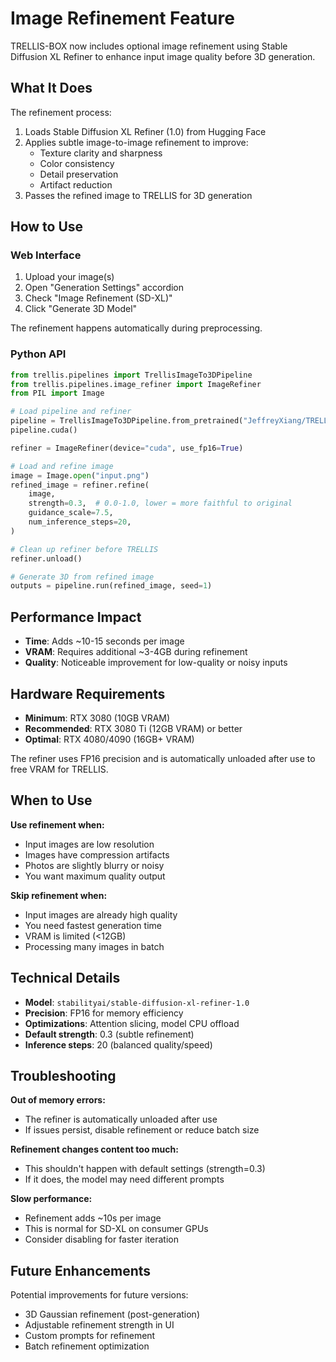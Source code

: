 # Image Refinement Feature

TRELLIS-BOX now includes optional image refinement using Stable Diffusion XL Refiner to enhance input image quality before 3D generation.

## What It Does

The refinement process:
1. Loads Stable Diffusion XL Refiner (1.0) from Hugging Face
2. Applies subtle image-to-image refinement to improve:
   - Texture clarity and sharpness
   - Color consistency
   - Detail preservation
   - Artifact reduction
3. Passes the refined image to TRELLIS for 3D generation

## How to Use

### Web Interface

1. Upload your image(s)
2. Open "Generation Settings" accordion
3. Check "Image Refinement (SD-XL)"
4. Click "Generate 3D Model"

The refinement happens automatically during preprocessing.

### Python API

```python
from trellis.pipelines import TrellisImageTo3DPipeline
from trellis.pipelines.image_refiner import ImageRefiner
from PIL import Image

# Load pipeline and refiner
pipeline = TrellisImageTo3DPipeline.from_pretrained("JeffreyXiang/TRELLIS-image-large")
pipeline.cuda()

refiner = ImageRefiner(device="cuda", use_fp16=True)

# Load and refine image
image = Image.open("input.png")
refined_image = refiner.refine(
    image,
    strength=0.3,  # 0.0-1.0, lower = more faithful to original
    guidance_scale=7.5,
    num_inference_steps=20,
)

# Clean up refiner before TRELLIS
refiner.unload()

# Generate 3D from refined image
outputs = pipeline.run(refined_image, seed=1)
```

## Performance Impact

- **Time**: Adds ~10-15 seconds per image
- **VRAM**: Requires additional ~3-4GB during refinement
- **Quality**: Noticeable improvement for low-quality or noisy inputs

## Hardware Requirements

- **Minimum**: RTX 3080 (10GB VRAM)
- **Recommended**: RTX 3080 Ti (12GB VRAM) or better
- **Optimal**: RTX 4080/4090 (16GB+ VRAM)

The refiner uses FP16 precision and is automatically unloaded after use to free VRAM for TRELLIS.

## When to Use

**Use refinement when:**
- Input images are low resolution
- Images have compression artifacts
- Photos are slightly blurry or noisy
- You want maximum quality output

**Skip refinement when:**
- Input images are already high quality
- You need fastest generation time
- VRAM is limited (<12GB)
- Processing many images in batch

## Technical Details

- **Model**: `stabilityai/stable-diffusion-xl-refiner-1.0`
- **Precision**: FP16 for memory efficiency
- **Optimizations**: Attention slicing, model CPU offload
- **Default strength**: 0.3 (subtle refinement)
- **Inference steps**: 20 (balanced quality/speed)

## Troubleshooting

**Out of memory errors:**
- The refiner is automatically unloaded after use
- If issues persist, disable refinement or reduce batch size

**Refinement changes content too much:**
- This shouldn't happen with default settings (strength=0.3)
- If it does, the model may need different prompts

**Slow performance:**
- Refinement adds ~10s per image
- This is normal for SD-XL on consumer GPUs
- Consider disabling for faster iteration

## Future Enhancements

Potential improvements for future versions:
- 3D Gaussian refinement (post-generation)
- Adjustable refinement strength in UI
- Custom prompts for refinement
- Batch refinement optimization

